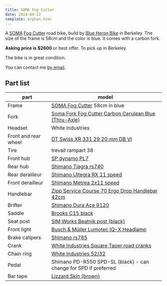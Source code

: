 ```yaml
---
title: SOMA Fog Cutter
date: 2024-09-22
template: orphan.html
---
```


A [SOMA](https://www.somafab.com/archives/product/fog-cutter-frame-set) [Fog Cutter](https://www.somafab.com/archives/product/fog-cutter-frame-set) road bike, build by [Blue Heron Bike](https://www.blueheronbikesberkeley.com/bike-accessories) in Berkeley. The size of the frame is 58cm and the color is blue. It comes with a carbon fork.

**Asking price is $2600** or best offer. To pick up in Berkeley.

The bike is in great condition.

You can contact me <a href="mailto:franck@fcuny.net?subject=SOMA%20fog%20cutter">by email</a>.

<div id="carousel-container"></div>

<script>
  // Specify the images for this carousel
  const pageImages = [
    '/images/fogcutter/IMG_0988.jpeg',
    '/images/fogcutter/IMG_0989.jpeg',
	'/images/fogcutter/IMG_0990.jpeg',
	'/images/fogcutter/IMG_0991.jpeg',
	'/images/fogcutter/IMG_0992.jpeg',
	'/images/fogcutter/IMG_0993.jpeg',
	'/images/fogcutter/IMG_0994.jpeg',
	'/images/fogcutter/IMG_0995.jpeg',
	'/images/fogcutter/IMG_0996.jpeg',
	'/images/fogcutter/IMG_0997.jpeg',
	'/images/fogcutter/IMG_0998.jpeg',
	'/images/fogcutter/IMG_0999.jpeg',
	'/images/fogcutter/IMG_1001.jpeg',
	'/images/fogcutter/IMG_1002.jpeg',
  ];

  // Check if the initializeCarousel function is available
  if (typeof initializeCarousel === 'function') {
    // Initialize the carousel
    initializeCarousel('carousel-container', pageImages);
  } else {
    console.error('Carousel initialization function not found. Make sure carousel.js is properly loaded.');
  }
</script>

## Part list

| part                 | model                                                                                                                                                                                                                 |
|----------------------|-----------------------------------------------------------------------------------------------------------------------------------------------------------------------------------------------------------------------|
| Frame                | [SOMA Fog Cutter](https://www.somafab.com/archives/product/fog-cutter-frame-set) 58cm in blue                                                                                                                         |
| Fork                 | [Soma Fork Fog Cutter Carbon Cerulean Blue (Thru-Axle)](https://www.somafabshop.com/shop/231007-soma-fork-fog-cutter-carbon-cerulean-blue-thru-axle-5617?search=cerulean&product=product.template%285617%2C%29#attr=) |
| Headset              | White Industries                                                                                                                                                                                                      |
| Front and rear wheel | [DT Swiss XR 331 29 20 mm DB VI](https://www.dtswiss.com/en/support/product-support?matnr=RTXR3329N28S011223)                                                                                                         |
| Tire                 | trevail rampart 38                                                                                                                                                                                                    |
| Front hub            | [SP dynamo PL7](https://www.sp-dynamo.com/series7-pl7)                                                                                                                                                                |
| Rear hub             | [Shimano Tiagra rs740](https://bike.shimano.com/en-US/product/component/tiagra-4700/FH-RS470.html)                                                                                                                    |
| Rear derailleur      | [Shimano Ultegra RX 11 speed](https://bike.shimano.com/en-US/product/component/ultegra-rx/RD-RX800-GS.html)                                                                                                           |
| Front derailleur     | [Shimano Metrea 2x11 speed](https://bike.shimano.com/en-US/product/component/metrea-u5000/FD-U5000-F.html)                                                                                                            |
| Handlebar            | [Zipp Service Course 70 Ergo Drop Handlebar 42cm](https://www.sram.com/en/zipp/models/hb-dbsc-7e-b2)                                                                                                                  |
| Brifter              | [Shimano Dura Ace 9120](https://bike.shimano.com/en-US/product/component/duraace-r9100/ST-R9120-R.html)                                                                                                               |
| Saddle               | [Brooks C15 black](https://www.brooksengland.com/en_us/c15.html)                                                                                                                                                      |
| Seat post            | [SIM Works Beatnik post (black)](https://www.sim.works/products/beatnik-post-1)                                                                                                                                       |
| Front light          | [Busch & Müller Lumotec IQ-X Headlamp](https://www.bumm.de/en/products/dynamo-scheinwerfer/produkt/164rtsndi-01-schwarz-164rtsndi-silber%20.html)                                                                     |
| Brake calipers       | [Shimano rs785](https://bike.shimano.com/en-EU/product/component/ultegra-6870-di2/BR-RS785.html)                                                                                                                      |
| Crank                | [White Industries Square Taper road cranks](https://www.whiteind.com/product/square-taper-road-cranks/)                                                                                                               |
| Chain ring           | [White Industries 52/32](https://www.whiteind.com/product/vbc-chainring-sets/)                                                                                                                                        |
| Pedal                | Shimano PD-R550 SPD-SL (black) - can change for SPD if preferred                                                                                                                                                      |
| Bar tape             | [Lizzard Skin (brown)](https://www.lizardskins.com/cycling)                                                                                                                                                           |
